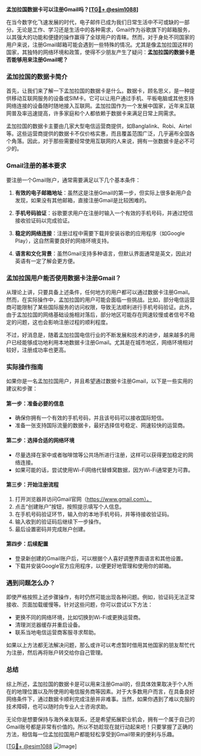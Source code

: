 **孟加拉国数据卡可以注册Gmail吗？[[TG💪+ @esim1088](https://t.me/s/esim1088)]**

在当今数字化飞速发展的时代，电子邮件已成为我们日常生活中不可或缺的一部分。无论是工作、学习还是生活中的各种需求，Gmail作为谷歌旗下的邮箱服务，以其强大的功能和便捷的操作赢得了全球用户的青睐。然而，对于身处不同国家的用户来说，注册Gmail邮箱可能会遇到一些特殊的情况。尤其是像孟加拉国这样的国家，其独特的网络环境和政策，使得不少朋友产生了疑问：**孟加拉国的数据卡是否能够用来注册Gmail呢？**

### 孟加拉国的数据卡简介

首先，让我们来了解一下孟加拉国的数据卡是什么。数据卡，顾名思义，是一种提供移动互联网服务的设备或SIM卡。它可以让用户通过手机、平板电脑或其他支持网络连接的设备随时随地接入互联网。孟加拉国作为一个发展中国家，近年来互联网普及率迅速提高，许多家庭和个人都依赖于数据卡来满足日常上网需求。

孟加拉国的数据卡主要由几家大型电信运营商提供，如Banglalink、Robi、Airtel等。这些运营商提供的数据卡不仅价格实惠，而且覆盖范围广泛，几乎遍布全国各个角落。因此，对于那些需要经常使用互联网的人来说，拥有一张数据卡是必不可少的。

### Gmail注册的基本要求

要注册一个Gmail账户，通常需要满足以下几个基本条件：

1. **有效的电子邮箱地址**：虽然这是注册Gmail的第一步，但实际上很多新用户会发现，如果没有其他邮箱，直接注册Gmail是比较困难的。
   
2. **手机号码验证**：谷歌要求用户在注册时输入一个有效的手机号码，并通过短信接收验证码以完成验证。

3. **稳定的网络连接**：注册过程中需要下载并安装谷歌的应用程序（如Google Play），这自然需要良好的网络环境支持。

4. **语言和文化背景**：虽然Gmail支持多种语言，但默认界面通常是英文，因此对英语有一定了解会更方便。

### 孟加拉国用户能否使用数据卡注册Gmail？

从理论上讲，只要具备上述条件，任何地方的用户都可以通过数据卡注册Gmail。然而，在实际操作中，孟加拉国的用户可能会面临一些挑战。比如，部分电信运营商可能限制了某些国际服务的访问权限，导致无法顺利进行手机号码验证。此外，由于孟加拉国的网络基础设施相对落后，部分地区可能存在网速较慢或者信号不稳定的问题，这也会影响注册过程的顺利程度。

不过，好消息是，随着孟加拉国电信行业的不断发展和技术的进步，越来越多的用户已经能够成功地利用本地数据卡注册Gmail。尤其是在城市地区，网络环境相对较好，注册成功率也更高。

### 实际操作指南

如果你是一名孟加拉国用户，并且希望通过数据卡注册Gmail，以下是一些实用的建议和步骤：

#### 第一步：准备必要的信息
- 确保你拥有一个有效的手机号码，并且该号码可以接收国际短信。
- 准备一张支持国际流量的数据卡，最好选择信号稳定、网速较快的运营商。

#### 第二步：选择合适的网络环境
- 尽量选择在家中或者咖啡馆等公共场所进行注册，这样可以获得更加稳定的网络连接。
- 如果可能的话，尝试使用Wi-Fi网络代替蜂窝数据，因为Wi-Fi通常更为可靠。

#### 第三步：开始注册流程
1. 打开浏览器并访问Gmail官网（https://www.gmail.com）。
2. 点击“创建账户”按钮，按照提示填写个人信息。
3. 在手机号码验证环节，输入你的本地手机号码，并等待接收验证码。
4. 输入收到的验证码后继续下一步操作。
5. 最后设置密码并完成账户创建。

#### 第四步：后续配置
- 登录新创建的Gmail账户后，可以根据个人喜好调整界面语言和其他设置。
- 下载并安装Google官方应用程序，以便更好地管理和使用你的邮箱。

### 遇到问题怎么办？

即使严格按照上述步骤操作，有时仍然可能出现各种问题。例如，验证码无法正常接收、页面加载缓慢等。针对这些问题，你可以尝试以下方法：

- 更换不同的网络环境，比如切换到Wi-Fi或更换运营商。
- 清理浏览器缓存并重启设备。
- 联系当地电信运营商客服寻求帮助。

如果以上方法都无法解决问题，那么或许可以考虑暂时借用其他国家的朋友帮忙代为注册，然后再将账户转交给你自己管理。

### 总结

综上所述，孟加拉国的数据卡是可以用来注册Gmail的，但具体效果取决于个人所在的地理位置以及所使用的电信服务商等因素。对于大多数用户而言，在具备良好网络条件下，通过数据卡顺利完成注册并非难事。当然，如果你遇到了难以克服的技术障碍，也可以随时向专业人士咨询求助。

无论你是想要保持与海外亲友联系，还是希望拓展职业机会，拥有一个属于自己的Gmail账号都是非常有价值的。所以不妨趁现在就行动起来吧！只要掌握了正确的方法，相信每一位孟加拉国用户都能轻松享受到Gmail带来的便利与乐趣。

[[TG💪+ @esim1088](https://t.me/s/esim1088) ![Image](https://i.postimg.cc/4NQfJmqS/Snipaste-2025-05-13-00-14-12.png)]